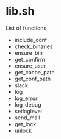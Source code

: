 # lib.sh

List of functions

- include_conf 
- check_binaries
- ensure_bin
- get_confirm
- ensure_user 
- get_cache_path
- get_conf_path
- slack
- log
- log_error
- log_debug
- setloglevel
- send_mail
- get_lock
- unlock
